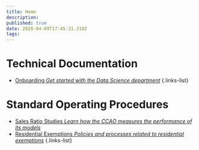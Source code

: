 ```yaml
---
title: Home
description: 
published: true
date: 2020-04-09T17:45:31.310Z
tags: 
---
```


# Technical Documentation

- [Onboarding *Get started with the Data Science department*](/getting-started/onboarding)
{.links-list}

# Standard Operating Procedures

- [Sales Ratio Studies *Learn how the CCAO measures the performance of its models*](/sops/sales_ratio_studies)
- [Residential Exemptions *Policies and processes related to residential exemptions*](/sops/sales_ratio_studies)
{.links-list}

